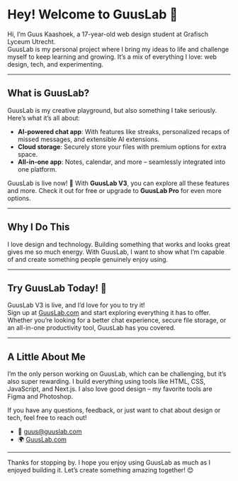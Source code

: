 # Hey! Welcome to GuusLab 👋

Hi, I’m Guus Kaashoek, a 17-year-old web design student at Grafisch Lyceum Utrecht.  
GuusLab is my personal project where I bring my ideas to life and challenge myself to keep learning and growing. It’s a mix of everything I love: web design, tech, and experimenting.

---

## What is GuusLab?

GuusLab is my creative playground, but also something I take seriously. Here’s what it’s all about:
- **AI-powered chat app**: With features like streaks, personalized recaps of missed messages, and extensible AI extensions.
- **Cloud storage**: Securely store your files with premium options for extra space.
- **All-in-one app**: Notes, calendar, and more – seamlessly integrated into one platform.

GuusLab is live now! 🎉 With **GuusLab V3**, you can explore all these features and more. Check it out for free or upgrade to **GuusLab Pro** for even more options.

---

## Why I Do This

I love design and technology. Building something that works and looks great gives me so much energy. With GuusLab, I want to show what I’m capable of and create something people genuinely enjoy using.

---

## Try GuusLab Today! 🚀

GuusLab V3 is live, and I’d love for you to try it!  
Sign up at [GuusLab.com](https://guuslab.com) and start exploring everything it has to offer. Whether you’re looking for a better chat experience, secure file storage, or an all-in-one productivity tool, GuusLab has you covered.

---

## A Little About Me

I’m the only person working on GuusLab, which can be challenging, but it’s also super rewarding. I build everything using tools like HTML, CSS, JavaScript, and Next.js. I also love good design – my favorite tools are Figma and Photoshop.

If you have any questions, feedback, or just want to chat about design or tech, feel free to reach out!  

- 📧 guus@guuslab.com  
- 🌍 [GuusLab.com](https://guuslab.com)

---

Thanks for stopping by. I hope you enjoy using GuusLab as much as I enjoyed building it. Let’s create something amazing together! 😊
